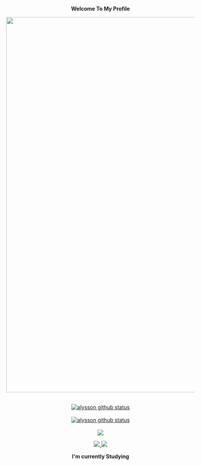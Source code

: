 <p align="center"><strong> Welcome To My Profile </strong></p>

<img src="https://user-images.githubusercontent.com/74038190/225813708-98b745f2-7d22-48cf-9150-083f1b00d6c9.gif" width="1000">
<br><br>

<p align="center">
  <a href="https://github.com/pedlo07"><img src="https://github-readme-stats.vercel.app/api?username=pedlo07&hide_border=true&show_icons=true&theme=dracula" alt="alysson github status"></a><br><br>
   <a href="https://github.com/pedlo07"><img src="https://github-readme-stats.vercel.app/api/top-langs/?username=pedlo07&theme=dracula&hide_border=true" alt="alysson github status"></a><br><br>
  <a href="https://github.com/pedlo07"><img src="http://github-readme-streak-stats.herokuapp.com?user=pedlo07&theme=dracula&hide_border=true&date_format=j%20M%5B%20Y%5D"></a>
</p>

<p align="center">
 <a href="mailto: pedroalmeidaveber@gmail.com">
 <img src="https://img.shields.io/badge/-Pedro-c14438?style=flat-square&logo=Gmail&logoColor=white&link=mailto:pedroalmeidaveber@gmail.com"/>
 </a>
  
 <a href="https://www.instagram.com/pedlo09/">
 <img src="https://img.shields.io/badge/-Pedro-purple?style=flat-square&logo=Instagram&logoColor=white&link=https://www.instagram.com/pedlo09/"/>
 </a> 
</p>

<p align="center"><strong> I'm currently Studying </strong></p>
